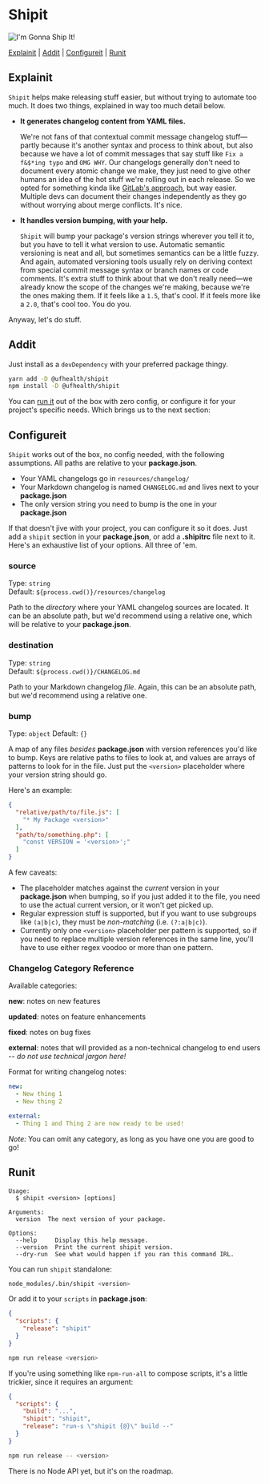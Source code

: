 # Shipit

![I'm Gonna Ship It!](https://media.giphy.com/media/ta83CqOoRwfwQ/giphy.gif)

[Explainit](#explainit) | [Addit](#addit) | [Configureit](#configureit) | [Runit](#runit)


## Explainit

`Shipit` helps make releasing stuff easier, but without trying to automate too much. It does two things, explained in way too much detail below.

- **It generates changelog content from YAML files.**

    We're not fans of that contextual commit message changelog stuff—partly because it's another syntax and process to think about, but also because we have a lot of commit messages that say stuff like `Fix a f&$*ing typo` and `OMG WHY`. Our changelogs generally don't need to document every atomic change we make, they just need to give other humans an idea of the hot stuff we're rolling out in each release. So we opted for something kinda like [GitLab's approach](https://docs.gitlab.com/ee/development/changelog.html), but way easier. Multiple devs can document their changes independently as they go without worrying about merge conflicts. It's nice.

- **It handles version bumping, with your help.**

    `Shipit` will bump your package's version strings wherever you tell it to, but you have to tell it what version to use. Automatic semantic versioning is neat and all, but sometimes semantics can be a little fuzzy. And again, automated versioning tools usually rely on deriving context from special commit message syntax or branch names or code comments. It's extra stuff to think about that we don't really need—we already know the scope of the changes we're making, because we're the ones making them. If it feels like a `1.5`, that's cool. If it feels more like a `2.0`, that's cool too. You do you.

Anyway, let's do stuff.


## Addit

Just install as a `devDependency` with your preferred package thingy.

```sh
yarn add -D @ufhealth/shipit
npm install -D @ufhealth/shipit
```

You can [run it](#runit) out of the box with zero config, or configure it for your project's specific needs. Which brings us to the next section:


## Configureit

`Shipit` works out of the box, no config needed, with the following assumptions. All paths are relative to your **package.json**.

- Your YAML changelogs go in `resources/changelog/`
- Your Markdown changelog is named `CHANGELOG.md` and lives next to your **package.json**
- The only version string you need to bump is the one in your **package.json**

If that doesn't jive with your project, you can configure it so it does. Just add a `shipit` section in your **package.json**, or add a **.shipitrc** file next to it. Here's an exhaustive list of your options. All three of 'em.

### source
Type: `string`  
Default: `${process.cwd()}/resources/changelog`

Path to the _directory_ where your YAML changelog sources are located. It can be an absolute path, but we'd recommend using a relative one, which will be relative to your **package.json**.

### destination
Type: `string`  
Default: `${process.cwd()}/CHANGELOG.md`

Path to your Markdown changelog _file_. Again, this can be an absolute path, but we'd recommend using a relative one.

### bump
Type: `object`
Default: `{}`

A map of any files _besides_ **package.json** with version references you'd like to bump. Keys are relative paths to files to look at, and values are arrays of patterns to look for in the file. Just put the `<version>` placeholder where your version string should go.

Here's an example:

```json
{
  "relative/path/to/file.js": [
    "* My Package <version>"
  ],
  "path/to/something.php": [
    "const VERSION = '<version>';"
  ]
}
```

A few caveats:

- The placeholder matches against the _current_ version in your **package.json** when bumping, so if you just added it to the file, you need to use the actual current version, or it won't get picked up.
- Regular expression stuff is supported, but if you want to use subgroups like `(a|b|c)`, they must be _non-matching_ (i.e. `(?:a|b|c)`).
- Currently only one `<version>` placeholder per pattern is supported, so if you need to replace multiple version references in the same line, you'll have to use either regex voodoo or more than one pattern.

### Changelog Category Reference

Available categories:

**new**: notes on new features

**updated**: notes on feature enhancements 

**fixed**: notes on bug fixes

**external**: notes that will provided as a non-technical changelog to end users -- *do not use technical jargon here!*

Format for writing changelog notes:
```yml
new:
  - New thing 1
  - New thing 2

external:
  - Thing 1 and Thing 2 are now ready to be used!
```
*Note:* You can omit any category, as long as you have one you are good to go!

## Runit

```
Usage:
  $ shipit <version> [options]

Arguments:
  version  The next version of your package.

Options:
  --help     Display this help message.
  --version  Print the current shipit version.
  --dry-run  See what would happen if you ran this command IRL.
```

You can run `shipit` standalone:

```sh
node_modules/.bin/shipit <version>
```

Or add it to your `scripts` in **package.json**:

```json
{
  "scripts": {
    "release": "shipit"
  }
}
```

```sh
npm run release <version>
```

If you're using something like `npm-run-all` to compose scripts, it's a little trickier, since it requires an argument:

```json
{
  "scripts": {
    "build": "...",
    "shipit": "shipit",
    "release": "run-s \"shipit {@}\" build --"
  }
}
```

```sh
npm run release -- <version>
```

There is no Node API yet, but it's on the roadmap.
